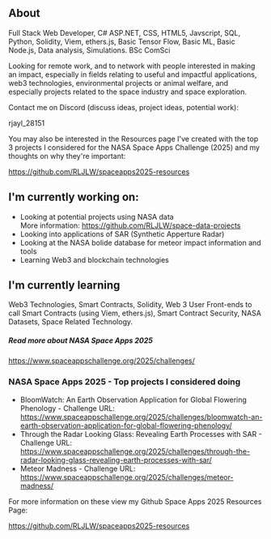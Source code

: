 ## About

Full Stack Web Developer, C# ASP.NET, CSS, HTML5, Javscript, SQL, Python, Solidity, Viem, ethers.js, Basic Tensor Flow, Basic ML, Basic Node.js, Data analysis, Simulations. BSc ComSci

Looking for remote work, and to network with people interested in making an impact, especially in fields relating to useful and impactful applications, web3 technologies, environmental projects or animal welfare, and especially projects related to the space industry and space exploration.

Contact me on Discord (discuss ideas, project ideas, potential work):

rjayl_28151

You may also be interested in the Resources page I've created with the top 3 projects I considered for the NASA Space Apps Challenge (2025) and my thoughts on why they're important:

https://github.com/RLJLW/spaceapps2025-resources

## I'm currently working on:

 - Looking at potential projects using NASA data
   <br />
   More information: https://github.com/RLJLW/space-data-projects
 - Looking into applications of SAR (Synthetic Apperture Radar)
 - Looking at the NASA bolide database for meteor impact information and tools
 - Learning Web3 and blockchain technologies
 

## I'm currently learning

Web3 Technologies, Smart Contracts, Solidity, Web 3 User Front-ends to call Smart Contracts (using Viem, ethers.js), Smart Contract Security, NASA Datasets, Space Related Technology.

##### Read more about NASA Space Apps 2025
https://www.spaceappschallenge.org/2025/challenges/

### NASA Space Apps 2025 - Top projects I considered doing
 
- BloomWatch: An Earth Observation Application for Global Flowering Phenology - 
  Challenge URL: https://www.spaceappschallenge.org/2025/challenges/bloomwatch-an-earth-observation-application-for-global-flowering-phenology/
- Through the Radar Looking Glass: Revealing Earth Processes with SAR - 
   Challenge URL: https://www.spaceappschallenge.org/2025/challenges/through-the-radar-looking-glass-revealing-earth-processes-with-sar/
- Meteor Madness - 
  Challenge URL: https://www.spaceappschallenge.org/2025/challenges/meteor-madness/


For more information on these view my Github Space Apps 2025 Resources Page:

https://github.com/RLJLW/spaceapps2025-resources
 


<!--
**RLJLW/rljlw** is a ✨ _special_ ✨ repository because its `README.md` (this file) appears on your GitHub profile.

Here are some ideas to get you started:

- 🔭 I’m currently working on ...
- 🌱 I’m currently learning ...
- 👯 I’m looking to collaborate on ...
- 🤔 I’m looking for help with ...
- 💬 Ask me about ...
- 📫 How to reach me: ...
- 😄 Pronouns: ...
- ⚡ Fun fact: ...
-->
